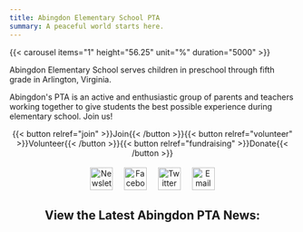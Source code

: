 ```yaml
---
title: Abingdon Elementary School PTA
summary: A peaceful world starts here.
---
```


<style>
.title, .center { text-align: center; }
hr, label[for=toc-control], #toc-control { display: none; }
</style>

{{< carousel items="1" height="56.25" unit="%" duration="5000" >}}

Abingdon Elementary School serves children in preschool through fifth grade in Arlington, Virginia.

Abingdon's PTA is an active and enthusiastic group of parents and teachers working together to give students the best possible experience during elementary school. Join us!

<div class=center>
{{< button relref="join" >}}Join{{< /button >}}{{< button relref="volunteer" >}}Volunteer{{< /button >}}{{< button relref="fundraising" >}}Donate{{< /button >}}
<br>
<br>
<a href="https://lp.constantcontactpages.com/su/t3ku1aP"><img src="/images/Newsletter.svg" height="40" width="40" alt="Newsletter logo" title="Subscribe to our email newsletter, the Cardinal Courier"></a> &nbsp;&nbsp;&nbsp; <a href="https://www.facebook.com/AbingdonElementaryPTA"><img src="/images/Facebook.svg" height="40" width="40" alt="Facebook logo" title="Follow us on Facebook"></a> &nbsp;&nbsp;&nbsp; <a href="https://twitter.com/AbingdonPTA"><img src="/images/Twitter.svg" height="40" width="40" alt="Twitter logo" title="Follow us on Twitter"></a> &nbsp;&nbsp;&nbsp;<!-- <a href="/whatsapp"><img src="/images/WhatsApp.svg" height="40" width="40" alt="WhatsApp logo" title="Join our WhatsApp groups"></a> &nbsp;&nbsp;&nbsp; <a href="posts/index.xml"><img src="/images/RSS.svg" height="40" width="40" alt="RSS logo" title="Subscribe to our RSS feed"></a> &nbsp;&nbsp;&nbsp;--> <a href="mailto:abingdonelementarypta@gmail.com"><img src="/images/Email.svg" height="40" width="40" alt="Email logo" title="Email us"></a>

<h2>View the Latest Abingdon PTA News:</h2>
</div>

<link rel="stylesheet" href="/css/carousel2.css">
<script type="text/javascript" src="/js/carousel2.js"></script>